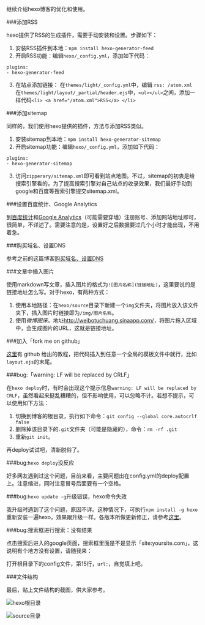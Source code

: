 继续介绍hexo博客的优化和使用。

###添加RSS

hexo提供了RSS的生成插件，需要手动安装和设置。步骤如下：

1. 安装RSS插件到本地：`npm install hexo-generator-feed`
2. 开启RSS功能：编辑`hexo/_config.yml`，添加如下代码：
```
plugins:
- hexo-generator-feed
```
3. 在站点添加链接：
在`themes/light/_config.yml`中，编辑 `rss: /atom.xml`  
在`themes/light/layout/_partial/header.ejs`中，`<ul></ul>`之间，添加一样代码`<li> <a href="/atom.xml">RSS</a> </li>`


###添加sitemap

同样的，我们使用hexo提供的插件，方法与添加RSS类似。

1. 安装sitemap到本地：`npm install hexo-generator-sitemap`
2. 开启sitemap功能：编辑`hexo/_config.yml`，添加如下代码：
```
plugins:
- hexo-generator-sitemap
```
3. 访问`zipperary/sitemap.xml`即可看到站点地图。不过，sitemap的初衷是给搜索引擎看的，为了提高搜索引擎对自己站点的收录效果，我们最好手动到google和百度等搜索引擎提交sitemap.xml。

###设置百度统计、Google Analytics
<!--more-->
到[百度统计](http://tongji.baidu.com/web/welcome/login)和[Google Analytics](http://www.google.com/analytics/)（可能需要穿墙）注册账号、添加网站地址即可，很简单，不详述了。需要注意的是，设置好之后数据要过几个小时才能出现，不用着急。

###购买域名、设置DNS

参考之前的这篇博客[购买域名、设置DNS](http://zipperary.com/2013/05/27/domain-name-and-dns/)

###文章中插入图片

使用markdown写文章，插入图片的格式为`![图片名称](链接地址)`，这里要说的是链接地址怎么写。对于hexo，有两种方式：

1. 使用本地路径：在`hexo/source`目录下新建一个`img`文件夹，将图片放入该文件夹下，插入图片时链接即为`/img/图片名称`。
2. 使用*微博图床*，地址<http://weibotuchuang.sinaapp.com/>，将图片拖入区域中，会生成图片的URL，这就是链接地址。

###加入「fork me on github」

[这里](https://github.com/blog/273-github-ribbons)有 github 给出的教程，把代码插入到任意一个全局的模板文件中就行，比如`layout.ejs`的末尾。

###bug:「warning: LF will be replaced by CRLF」

在`hexo deploy`时，有时会出现这个提示信息`warning: LF will be replaced by CRLF`，虽然看起来挺乱糟糟的，但不影响使用，可以忽略不计。若想不提示，可以使用如下方法：

1. 切换到博客的根目录，执行如下命令：`git config --global core.autocrlf  false`
2. 删除掉该目录下的`.git`文件夹（可能是隐藏的），命令：`rm -rf .git`
3. 重新`git init`。

再deploy试试吧，清新脱俗了。

###bug:`hexo deploy`没反应

好多网友遇到过这个问题，目前来看，主要问题出在config.yml的deploy配置上。注意缩进，同时注意冒号后面要有一个空格。

###bug:`hexo update -g`升级错误，hexo命令失效

我升级时遇到了这个问题，原因不详。这种情况下，可执行`npm install -g hexo`重新安装一遍hexo，效果跟升级一样。各版本所做更新修正，请参考[这里](https://github.com/tommy351/hexo/releases)。

###bug:搜索框进行搜索：没有结果

点击搜索后进入的google页面，搜索框里面是不是显示「site:yoursite.com」，这说明有个地方没有设置，请随我来：

打开根目录下的config文件，第15行，`url:`，自觉填上吧。

###文件结构

最后，贴上文件结构的截图，供大家参考。

![hexo根目录](http://ww1.sinaimg.cn/large/5e8cb366jw1ef5v15j7mcj20gh09yjsj.jpg)

![source目录](http://ww1.sinaimg.cn/large/5e8cb366jw1ef5v20u4m7j20gg09gwfn.jpg)

